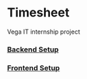 # Timesheet

Vega IT internship project

### [Backend Setup](./backend/README.md)

### [Frontend Setup](./frontend/README.md)
